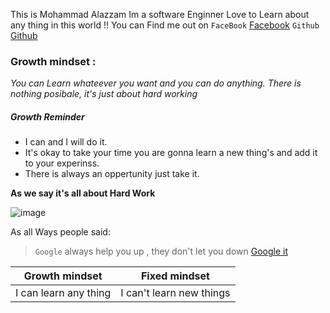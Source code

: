 This is Mohammad Alazzam Im a software Enginner Love to Learn about any thing in this world !! 
You can Find me out on `FaceBook` [Facebook](https://www.facebook.com/show.bfhmk)
                       `Github` [Github](https://github.com/MohdAzzam)
 

### Growth mindset :
_You can Learn whateever you want and you can do anything. There is nothing posibale, it's just about hard working_

##### Growth Reminder 
* I can and I will do it.
* It's okay to take your time you are gonna learn a new thing's and add it to your experinss.
* There is always an oppertunity just take it.

__As we say it's all about **Hard Work**__  

![image](https://stickybranding.com/wp-content/uploads/2019/01/SBQ-Hard-Work-946x532.jpg)

As all Ways people said:

> `Google` always help you up , they don't let you down  [Google it](https://www.google.com/)
 
 
Growth mindset | Fixed mindset
------------ | -------------
I can learn any thing  | I can't learn new things






